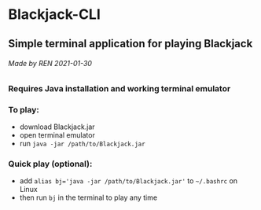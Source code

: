 # Blackjack-CLI
## Simple terminal application for playing Blackjack
###### Made by REN 2021-01-30

### Requires Java installation and working terminal emulator

### To play:
- download Blackjack.jar
- open terminal emulator
- run ```java -jar /path/to/Blackjack.jar```

### Quick play (optional):
- add ```alias bj='java -jar /path/to/Blackjack.jar'``` to ```~/.bashrc``` on Linux
- then run ```bj``` in the terminal to play any time
